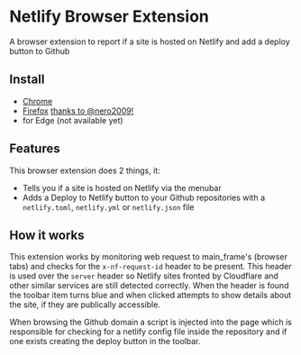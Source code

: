 # Netlify Browser Extension

A browser extension to report if a site is hosted on Netlify and add a deploy button to Github

## Install

- [Chrome](https://chrome.google.com/webstore/detail/netlify-chrome-extension/dkhfpnphbcckigklfkaemnjdmghhcaoh)
- [Firefox](https://addons.mozilla.org/en-US/firefox/addon/netlify-browser-extension) [thanks to @nero2009!](https://github.com/netlify/netlify-browser-extension/pull/2#issuecomment-440616828)
- for Edge (not available yet)

## Features

This browser extension does 2 things, it:

- Tells you if a site is hosted on Netlify via the menubar
- Adds a Deploy to Netlify button to your Github repositories with a `netlify.toml`, `netlify.yml` or `netlify.json` file

## How it works

This extension works by monitoring web request to main_frame's (browser tabs) and checks for the `x-nf-request-id` header to be present. This header is used over the `server` header so Netlify sites fronted by Cloudflare and other similar services are still detected correctly. When the header is found the toolbar item turns blue and when clicked attempts to show details about the site, if they are publically accessible.

When browsing the Github domain a script is injected into the page which is responsible for checking for a netlify config file inside the repository and if one exists creating the deploy button in the toolbar.
